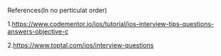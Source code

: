 References(In no perticulat order)

1.https://www.codementor.io/ios/tutorial/ios-interview-tips-questions-answers-objective-c

2.https://www.toptal.com/ios/interview-questions
